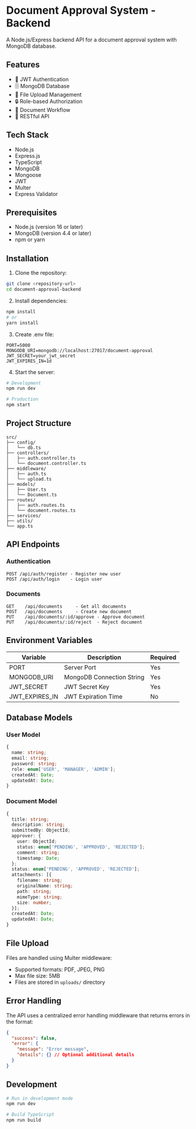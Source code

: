 # Document Approval System - Backend

A Node.js/Express backend API for a document approval system with MongoDB database.

## Features

- 🔐 JWT Authentication
- 🗄️ MongoDB Database
- 📁 File Upload Management
- 🔒 Role-based Authorization
- 📑 Document Workflow
- 🚀 RESTful API

## Tech Stack

- Node.js
- Express.js
- TypeScript
- MongoDB
- Mongoose
- JWT
- Multer
- Express Validator

## Prerequisites

- Node.js (version 16 or later)
- MongoDB (version 4.4 or later)
- npm or yarn

## Installation

1. Clone the repository:

```bash
git clone <repository-url>
cd document-approval-backend
```

2. Install dependencies:

```bash
npm install
# or
yarn install
```

3. Create .env file:

```env
PORT=5000
MONGODB_URI=mongodb://localhost:27017/document-approval
JWT_SECRET=your_jwt_secret
JWT_EXPIRES_IN=1d
```

4. Start the server:

```bash
# Development
npm run dev

# Production
npm start
```

## Project Structure

```
src/
├── config/
│   └── db.ts
├── controllers/
│   ├── auth.controller.ts
│   └── document.controller.ts
├── middleware/
│   ├── auth.ts
│   └── upload.ts
├── models/
│   ├── User.ts
│   └── Document.ts
├── routes/
│   ├── auth.routes.ts
│   └── document.routes.ts
├── services/
├── utils/
└── app.ts
```

## API Endpoints

### Authentication

```
POST /api/auth/register - Register new user
POST /api/auth/login    - Login user
```

### Documents

```
GET    /api/documents     - Get all documents
POST   /api/documents     - Create new document
PUT    /api/documents/:id/approve - Approve document
PUT    /api/documents/:id/reject  - Reject document
```

## Environment Variables

| Variable       | Description               | Required |
| -------------- | ------------------------- | -------- |
| PORT           | Server Port               | Yes      |
| MONGODB_URI    | MongoDB Connection String | Yes      |
| JWT_SECRET     | JWT Secret Key            | Yes      |
| JWT_EXPIRES_IN | JWT Expiration Time       | No       |

## Database Models

### User Model

```typescript
{
  name: string;
  email: string;
  password: string;
  role: enum['USER', 'MANAGER', 'ADMIN'];
  createdAt: Date;
  updatedAt: Date;
}
```

### Document Model

```typescript
{
  title: string;
  description: string;
  submittedBy: ObjectId;
  approver: {
    user: ObjectId;
    status: enum['PENDING', 'APPROVED', 'REJECTED'];
    comment: string;
    timestamp: Date;
  };
  status: enum['PENDING', 'APPROVED', 'REJECTED'];
  attachments: [{
    filename: string;
    originalName: string;
    path: string;
    mimeType: string;
    size: number;
  }];
  createdAt: Date;
  updatedAt: Date;
}
```

## File Upload

Files are handled using Multer middleware:

- Supported formats: PDF, JPEG, PNG
- Max file size: 5MB
- Files are stored in `uploads/` directory

## Error Handling

The API uses a centralized error handling middleware that returns errors in the format:

```json
{
  "success": false,
  "error": {
    "message": "Error message",
    "details": {} // Optional additional details
  }
}
```

## Development

```bash
# Run in development mode
npm run dev

# Build TypeScript
npm run build
```
